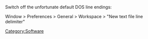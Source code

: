 ---
---
Switch off the unfortunate default DOS line endings:

Window \> Preferences \> General \> Workspace \> "New text file line
delimiter"

[Category:Software](Category:Software "wikilink")
